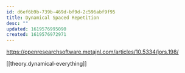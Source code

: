 ```yaml
---
id: d6ef6b9b-739b-469d-bf9d-2c596abf9f95
title: Dynamical Spaced Repetition
desc: ""
updated: 1619576995090
created: 1619576972971
---
```


https://openresearchsoftware.metajnl.com/articles/10.5334/jors.198/

[[theory.dynamical-everything]]
